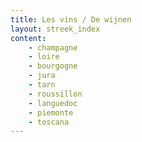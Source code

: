```yaml
---
title: Les vins / De wijnen 
layout: streek_index
content:
    - champagne
    - loire 
    - bourgogne
    - jura
    - tarn
    - roussillon
    - languedoc
    - piemonte
    - toscana
---
```


